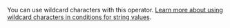 You can use wildcard characters with this operator. [Learn more about using wildcard characters in conditions for string values](../../../wildcard-characters.md).